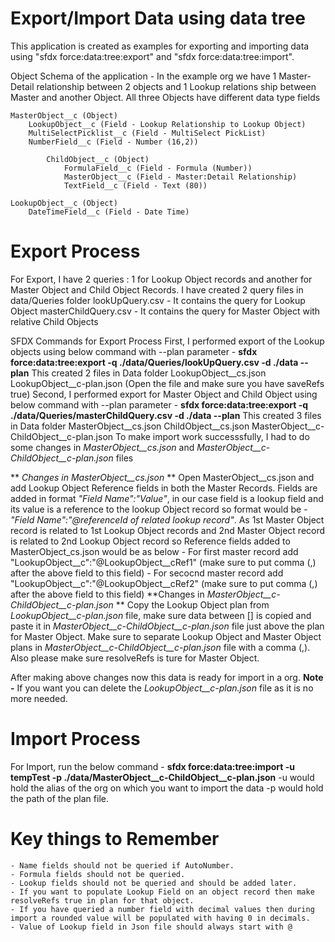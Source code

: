 # Export/Import Data using data tree

This application is created as examples for exporting and importing data using "sfdx force:data:tree:export" and "sfdx force:data:tree:import".

Object Schema of the application - 
In the example org we have 1 Master-Detail relationship between 2 objects and 1 Lookup relations ship between Master and another Object. All three Objects have different data type fields

	MasterObject__c (Object)
		LookupObject__c (Field - Lookup Relationship to Lookup Object)
		MultiSelectPicklist__c (Field - MultiSelect PickList)
		NumberField__c (Field - Number (16,2))
		
			ChildObject__c (Object)
				FormulaField__c (Field - Formula (Number))
				MasterObject__c (Field - Master:Detail Relationship)
				TextField__c (Field - Text (80))
	
	LookupObject__c (Object)
		DateTimeField__c (Field - Date Time)
		
# Export Process

For Export, I have 2 queries : 1 for Lookup Object records and another for Master Object and Child Object Records.
I have created 2 query files in data/Queries folder
	lookUpQuery.csv - It contains the query for Lookup Object
	masterChildQuery.csv - It contains the query for Master Object with relative Child Objects

SFDX Commands for Export Process 
First, I performed export of the Lookup objects using below command with --plan parameter - 
		**sfdx force:data:tree:export -q ./data/Queries/lookUpQuery.csv -d ./data --plan**
This created 2 files in Data folder
		LookupObject__cs.json
		LookupObject__c-plan.json (Open the file and make sure you have saveRefs true)
Second, I performed export for Master Object and Child Object using below command with --plan parameter - 
		**sfdx force:data:tree:export -q ./data/Queries/masterChildQuery.csv -d ./data --plan**
This created 3 files in Data folder
		MasterObject__cs.json
		ChildObject__cs.json
		MasterObject__c-ChildObject__c-plan.json
To make import work successsfully, I had to do some changes in *MasterObject__cs.json* and *MasterObject__c-ChildObject__c-plan.json* files

** *Changes in MasterObject__cs.json* **
	Open MasterObject__cs.json and add Lookup Object Reference fields in both the Master Records. Fields are added in format *"Field Name":"Value"*, in our case field is a lookup field and its value is a reference to the lookup Object record so format would be - *"Field Name":"@referenceId of related lookup record"*. 
As 1st Master Object record is related to 1st Lookup Object records and 2nd Master Object record is related to 2nd Lookup Object record so Reference fields added to MasterObject_cs.json would be as below
	- For first master record add "LookupObject__c":"@LookupObject__cRef1" (make sure to put comma (,) after the above field to this field)
	- For secocnd master record add "LookupObject__c":"@LookupObject__cRef2" (make sure to put comma (,) after the above field to this field)
**Changes in *MasterObject__c-ChildObject__c-plan.json* **
	Copy the Lookup Object plan from *LookupObject__c-plan.json* file, make sure data between [] is copied and paste it in *MasterObject__c-ChildObject__c-plan.json* file just above the plan for Master Object. Make sure to separate Lookup Object and Master Object plans in *MasterObject__c-ChildObject__c-plan.json* file with a comma (,).
	Also please make sure resolveRefs is ture for Master Object.
	
After making above changes now this data is ready for import in a org. 
**Note -** If you want you can delete the *LookupObject__c-plan.json* file as it is no more needed.

# Import Process

For Import, run the below command - 
	**sfdx force:data:tree:import -u tempTest -p ./data/MasterObject__c-ChildObject__c-plan.json**
	-u would hold the alias of the org on which you want to import the data
	-p would hold the path of the plan file.
	
# Key things to Remember 
	- Name fields should not be queried if AutoNumber.
	- Formula fields should not be queried.
	- Lookup fields should not be queried and should be added later.
	- If you want to populate Lookup Field on an object record then make resolveRefs true in plan for that object.
	- If you have queried a number field with decimal values then during import a rounded value will be populated with having 0 in decimals.
	- Value of Lookup field in Json file should always start with @